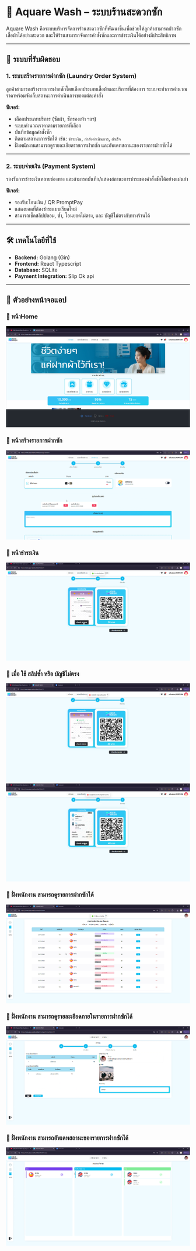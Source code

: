 # 🧺 Aquare Wash – ระบบร้านสะดวกซัก

Aquare Wash คือระบบบริหารจัดการร้านสะดวกซักที่พัฒนาขึ้นเพื่อช่วยให้ลูกค้าสามารถฝากซักเสื้อผ้าได้อย่างสะดวก และให้ร้านสามารถจัดการคำสั่งซักและการชำระเงินได้อย่างมีประสิทธิภาพ

---

## 📌 ระบบที่รับผิดชอบ

### 1. ระบบสร้างรายการฝากซัก (Laundry Order System)

ลูกค้าสามารถสร้างรายการฝากซักโดยเลือกประเภทเสื้อผ้าและบริการที่ต้องการ ระบบจะทำการคำนวณราคาพร้อมจัดเก็บสถานะการดำเนินการของแต่ละคำสั่ง

**ฟีเจอร์:**
- เลือกประเภทบริการ (ซักผ้า, ซักรองเท้า ฯลฯ)
- ระบบคำนวณราคาตามรายการที่เลือก
- บันทึกข้อมูลคำสั่งซัก
- ติดตามสถานะการซักได้ เช่น: `ชำระเงิน`, `กำลังดำเนินการ`, `สำเร็จ`
- ฝั่งพนักงานสามารถดูรายละเอียดรายการฝากซัก และอัพเดทสถานะของรายการฝากซักได้
---

### 2. ระบบจ่ายเงิน (Payment System)

รองรับการชำระเงินหลายช่องทาง และสามารถบันทึก/แสดงสถานะการชำระของคำสั่งซักได้อย่างแม่นยำ

**ฟีเจอร์:**
- รองรับ:โอนเงิน / QR PromptPay
- แสดงยอดที่ต้องชำระแบบเรียลไทม์
- สามารถเช็คสลิปปลอม, ซ้ำ, โอนยอดไม่ตรง, และ บัญชีไม่ตรงกับทางร้านได้


---

## 🛠️ เทคโนโลยีที่ใช้


- **Backend:** Golang (Gin)
- **Frontend:** React Typescript
- **Database:** SQLite
- **Payment Integration:** Slip Ok api

---
## 📸 ตัวอย่างหน้าจอแอป

### 🔹 หน้าHome
![หน้าเลือกบริการ](./vdo+image/home.png)

### 🔹 หน้าสร้างรายการฝากซัก
![หน้าเลือกบริการ](./vdo+image/order.png)
### 🔹 หน้าชำระเงิน
![หน้าชำระเงิน](./vdo+image/payment.png)
### 🔹 เมื่อ ใช้ สลิปซ้ำ หรือ บัญชีไม่ตรง
![หน้าชำระเงิน](./vdo+image/ERROR-slip.png)
![หน้าชำระเงิน](./vdo+image/ERROR-slip2.png)

### 🔹 ฝั่งพนักงาน สามารถดูรายการฝากซักได้
![หน้าชำระเงิน](./vdo+image/Em1.png)

### 🔹 ฝั่งพนักงาน สามารถดูรายละเอียดภายในรายการฝากซักได้
![หน้าชำระเงิน](./vdo+image/em2.png)

### 🔹 ฝั่งพนักงาน สามารถอัพเดทสถานะของรายการฝากซักได้
![หน้าชำระเงิน](./vdo+image/Em3.png)

